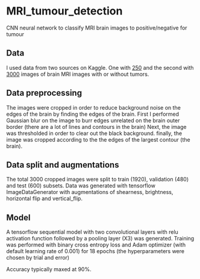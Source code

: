 # MRI_tumour_detection
CNN neural network to classify MRI brain images to positive/negative for tumour 

## **Data**

I used data from two sources on Kaggle.
One with [250](https://www.kaggle.com/datasets/navoneel/brain-mri-images-for-brain-tumor-detection) and the second with [3000](https://www.kaggle.com/datasets/navoneel/brain-mri-images-for-brain-tumor-detection)
images of brain MRI images with or without tumors.

## **Data preprocessing**

The images were cropped in order to reduce background noise on the edges of the brain by finding the edges of the brain.
First I performed Gaussian blur on the image to burr edges unrelated on the brain outer border (there are a lot of lines and contours in the brain)
Next, the image was thresholded in order to clear out the black background.
finally, the image was cropped according to the the edges of the largest contour (the brain).

## **Data split and augmentations**

The total 3000 cropped images were split to train (1920), validation (480) and test (600) subsets.
Data was generated with tensorflow ImageDataGenerator with augmentations of shearness, brightness, horizontal flip and vertical_flip.

## **Model**

A tensorflow sequential model with two convolutional layers with relu activation function followed by a pooling layer (X3) was generated.
Training was performed with binary cross entropy loss and Adam optimizer (with default learning rate of 0.001) for 18 epochs (the hyperparameters were chosen by trial and error)

Accuracy typically maxed at 90%.
